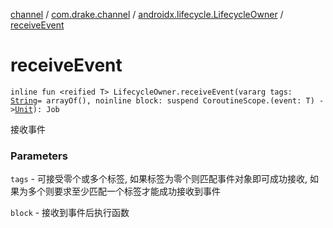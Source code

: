 [channel](../../index.md) / [com.drake.channel](../index.md) / [androidx.lifecycle.LifecycleOwner](index.md) / [receiveEvent](./receive-event.md)

# receiveEvent

`inline fun <reified T> LifecycleOwner.receiveEvent(vararg tags: `[`String`](https://kotlinlang.org/api/latest/jvm/stdlib/kotlin/-string/index.html)` = arrayOf(), noinline block: suspend CoroutineScope.(event: T) -> `[`Unit`](https://kotlinlang.org/api/latest/jvm/stdlib/kotlin/-unit/index.html)`): Job`

接收事件

### Parameters

`tags` - 可接受零个或多个标签, 如果标签为零个则匹配事件对象即可成功接收, 如果为多个则要求至少匹配一个标签才能成功接收到事件

`block` - 接收到事件后执行函数